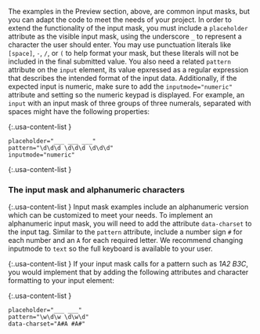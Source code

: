 The examples in the Preview section, above, are common input masks, but you can adapt the code to meet the needs of your project. In order to extend the functionality of the input mask, you must include a `placeholder` attribute as the visible input mask, using the underscore `_` to represent a character the user should enter. You may use punctuation literals like `[space]`, `-`, `/`, or `(` to help format your mask, but these literals will not be included in the final submitted value. You also need a related `pattern` attribute on the `input` element, its value epxressed as a regular expression that describes the intended format of the input data. Additionally, if the expected input is numeric, make sure to add the `inputmode="numeric"` attribute and setting so the numeric keypad is displayed. For example, an `input` with an input mask of three groups of three numerals, separated with spaces might have the following properties: 

{:.usa-content-list }
```
placeholder="___ ___ ___"
pattern="\d\d\d \d\d\d \d\d\d"
inputmode="numeric"
```

{:.usa-content-list }
<h3>The input mask and alphanumeric characters</h3>

{:.usa-content-list }
Input mask examples include an alphanumeric version which can be customized to meet your needs. To implement an alphanumeric input mask, you will need to add the attribute `data-charset` to the input tag. Similar to the `pattern` attribute, include a number sign `#` for each number and an `A` for each required letter. We recommend changing inputmode to `text` so the full keyboard is available to your user.

{:.usa-content-list }
If your input mask calls for a pattern such as _1A2 B3C_, you would implement that by adding the following attributes and character formatting to your input element:

{:.usa-content-list }
```
placeholder="___ ___"
pattern="\w\d\w \d\w\d"
data-charset="A#A #A#"
```
